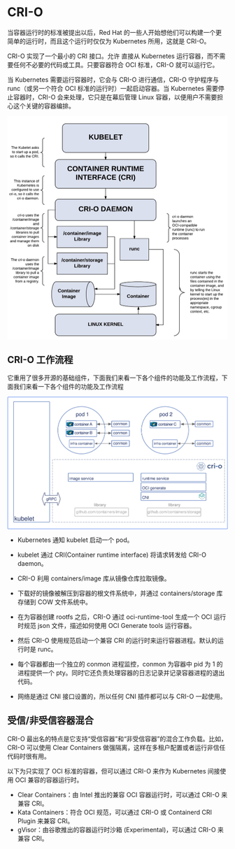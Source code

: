# CRI-O

当容器运行时的标准被提出以后，Red Hat 的一些人开始想他们可以构建一个更简单的运行时，而且这个运行时仅仅为 Kubernetes 所用，这就是 CRI-O。

 CRI-O 实现了一个最小的 CRI 接口。允许 直接从 Kubernetes 运行容器，而不需要任何不必要的代码或工具。只要容器符合 OCI 标准，CRI-O 就可以运行它。


当 Kubernetes 需要运行容器时，它会与 CRI-O 进行通信，CRI-O 守护程序与 runc（或另一个符合 OCI 标准的运行时）一起启动容器。当 Kubernetes 需要停止容器时，CRI-O 会来处理，它只是在幕后管理 Linux 容器，以便用户不需要担心这个关键的容器编排。

<div  align="center">
	<img src="../assets/cri-o-runc.jpeg" width = "550"  align=center />
</div>

## CRI-O 工作流程

它重用了很多开源的基础组件，下面我们来看一下各个组件的功能及工作流程，下面我们来看一下各个组件的功能及工作流程


<div  align="center">
	<img src="../assets/cri-o.png" width = "550"  align=center />
</div>


- Kubernetes 通知 kubelet 启动一个 pod。

- kubelet 通过 CRI(Container runtime interface) 将请求转发给 CRI-O daemon。

- CRI-O 利用 containers/image 库从镜像仓库拉取镜像。

- 下载好的镜像被解压到容器的根文件系统中，并通过 containers/storage 库存储到 COW 文件系统中。

- 在为容器创建 rootfs 之后，CRI-O 通过 oci-runtime-tool 生成一个 OCI 运行时规范 json 文件，描述如何使用 OCI Generate tools 运行容器。

- 然后 CRI-O 使用规范启动一个兼容 CRI 的运行时来运行容器进程。默认的运行时是 runc。

- 每个容器都由一个独立的 conmon 进程监控，conmon 为容器中 pid 为 1 的进程提供一个 pty。同时它还负责处理容器的日志记录并记录容器进程的退出代码。

- 网络是通过 CNI 接口设置的，所以任何 CNI 插件都可以与 CRI-O 一起使用。


## 受信/非受信容器混合

CRI-O 最出名的特点是它支持“受信容器”和“非受信容器”的混合工作负载。比如，CRI-O 可以使用 Clear Containers 做强隔离，这样在多租户配置或者运行非信任代码时很有用。

以下为只实现了 OCI 标准的容器，但可以通过 CRI-O 来作为 Kubernetes 间接使用 OCI 兼容的容器运行时。

- Clear Containers：由 Intel 推出的兼容 OCI 容器运行时，可以通过 CRI-O 来兼容 CRI。
- Kata Containers：符合 OCI 规范，可以通过 CRI-O 或 Containerd CRI Plugin 来兼容 CRI。
- gVisor：由谷歌推出的容器运行时沙箱 (Experimental)，可以通过 CRI-O 来兼容 CRI。
